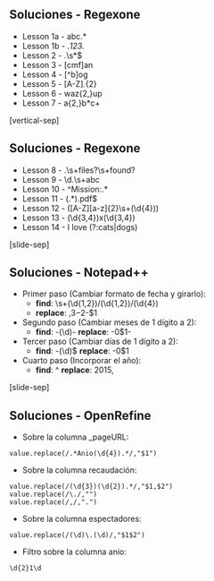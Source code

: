 ## Soluciones - Regexone

* Lesson 1a - abc.*
* Lesson 1b - .*123.*
* Lesson 2 - \.\s*$
* Lesson 3 - [cmf]an
* Lesson 4 - [^b]og
* Lesson 5 - [A-Z].{2}
* Lesson 6 - waz{2,}up
* Lesson 7 - a{2,}b*c+

[vertical-sep]

## Soluciones - Regexone

* Lesson 8 - .\s+files?\s+found\?
* Lesson 9 - \d\.\s+abc
* Lesson 10 - ^Mission:.*
* Lesson 11 - (.*)\.pdf$
* Lesson 12 - ([A-Z][a-z]{2}\s+(\d{4}))
* Lesson 13 - (\d{3,4})x(\d{3,4})
* Lesson 14 - I love (?:cats|dogs)

[slide-sep]

## Soluciones - Notepad++

* Primer paso (Cambiar formato de fecha y girarlo):
    * **find**: \s+(\d{1,2})/(\d{1,2})/(\d{4}) 
    * **replace**: ,$3-$2-$1
* Segundo paso (Cambiar meses de 1 dígito a 2):
    * **find**: -(\d)- **replace**: -0$1-
* Tercer paso (Cambiar días de 1 dígito a 2):
    * **find**: -(\d)$ **replace**: -0$1
* Cuarto paso (Incorporar el año):
    * **find**: ^ **replace**: 2015,

[slide-sep]

## Soluciones - OpenRefine

* Sobre la columna _pageURL:

```
value.replace(/.*Anio(\d{4}).*/,"$1")
```

* Sobre la columna recaudación:

```
value.replace(/(\d{3})(\d{2}).*/,"$1,$2")
value.replace(/\./,"")
value.replace(/,/,".")
```

* Sobre la columna espectadores:

```
value.replace(/(\d)\.(\d)/,"$1$2")
```

* Filtro sobre la columna anio:

```
\d{2}1\d
```